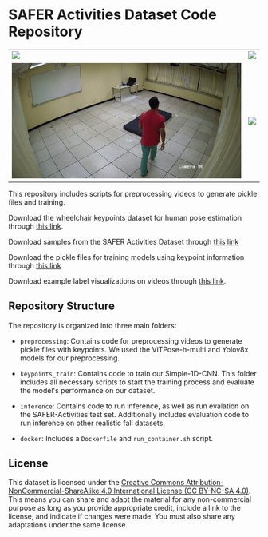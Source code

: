 # SAFER Activities Dataset Code Repository

<table>
  <tr>
    <td><img src="assets/walk-walker.gif" width="100%" /></td>
    <td><img src="assets/exercise.gif" width="100%" /></td>
  </tr>
  <tr>
    <td><img src="assets/fall.gif" width="100%" /></td>
    <td><img src="assets/wc-fall.gif" width="100%" /></td>
  </tr>
</table>

This repository includes scripts for preprocessing videos to generate pickle files and training.

Download the wheelchair keypoints dataset for human pose estimation through [this link](https://drive.google.com/file/d/1e6hAK0bHMI6P975IrIGWR7T1wC0HNLH6/view?usp=drive_link).

Download samples from the SAFER Activities Dataset through [this link](https://drive.google.com/file/d/1k43qv3mzfPDO3ot09Rj6QFe13qdQs6Qr/view?usp=drive_link)

Download the pickle files for training models using keypoint information through [this link](https://drive.google.com/file/d/1SHKJDlHRIG36eWcjQRplsNQ9jGWrxbMp/view?usp=drive_link)

Download example label visualizations on videos through [this link](https://drive.google.com/file/d/1tRL328B4cJWH3g8Re4prEsIJj8mK_YU9/view?usp=drive_link).


## Repository Structure

The repository is organized into three main folders:

- `preprocessing`: Contains code for preprocessing videos to generate pickle files with keypoints. We used the ViTPose-h-multi and Yolov8x models for our preprocessing. 

- `keypoints_train`: Contains code to train our Simple-1D-CNN. This folder includes all necessary scripts to start the training process and evaluate the model's performance on our dataset.

- `inference`: Contains code to run inference, as well as run evalation on the SAFER-Activities test set. Additionally includes evaluation code to run inference on other realistic fall datasets.

- `docker`: Includes a `Dockerfile` and `run_container.sh` script.

## License

This dataset is licensed under the [Creative Commons Attribution-NonCommercial-ShareAlike 4.0 International License (CC BY-NC-SA 4.0)](https://creativecommons.org/licenses/by-nc-sa/4.0/).
This means you can share and adapt the material for any non-commercial purpose as long as you provide appropriate credit, include a link to the license, and indicate if changes were made. You must also share any adaptations under the same license.

